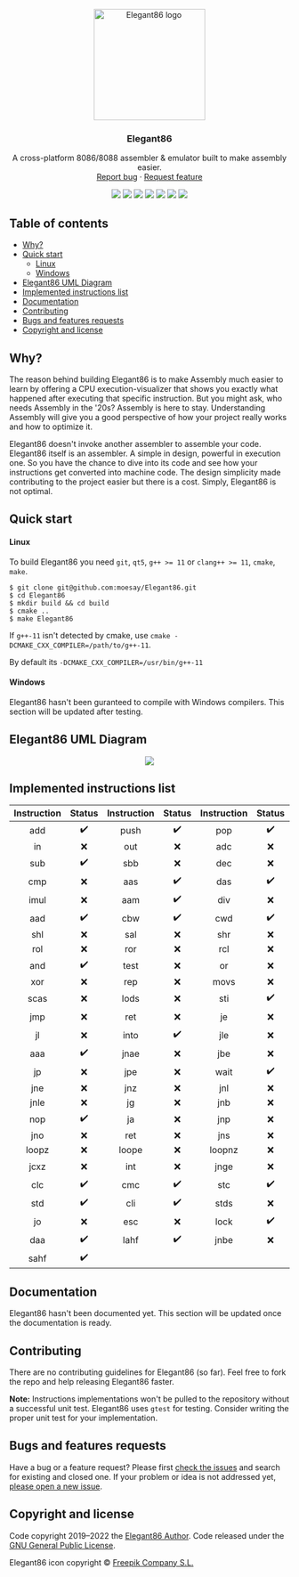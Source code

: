 <p align="center">
  <a href="https://github.com/moesay/elegant86/">
    <img src="https://github.com/moesay/elegant86/blob/master/resources/elegant86.png" alt="Elegant86 logo" width="200" height="200">
  </a>
</p>

<h3 align="center">Elegant86</h3>

<p align="center">
  A cross-platform 8086/8088 assembler & emulator built to make assembly easier.
  <br>
  <a href="https://github.com/moesay/elegant86/issues/new?template=bug_report.md">Report bug</a>
  ·
  <a href="https://github.com/moesay/elegant86/issues/new?template=feature_request.md">Request feature</a>
</p>

<p align="center">
      <a href="https://github.com/moesay/Elegant86/blob/master/LICENSE" alt="License">
        <img src="https://img.shields.io/github/license/moesay/elegant86" /></a>
      <a href="https://github.com/moesay/Elegant86/" alt="Status">
        <img src="https://img.shields.io/badge/Status-WIP-f10" /></a>
      <a href="https://github.com/moesay/Elegant86/" alt="Dev Status">
        <img src="https://img.shields.io/badge/Developing-Active-green" /></a>
      <a href="https://github.com/moesay/Elegant86/actions/workflows/build.yml" alt="Status">
        <img src="https://github.com/moesay/Elegant86/actions/workflows/build.yml/badge.svg" /></a>
      <a href="https://github.com/moesay/Elegant86/" alt="Repo Size">
        <img src="https://img.shields.io/github/repo-size/moesay/elegant86?label=Repository%20size" /></a>
      <a href="https://github.com/moesay/Elegant86/issues/" alt="Issues">
        <img src="https://img.shields.io/github/issues/moesay/elegant86" /></a>
      <a href="https://github.com/moesay/Elegant86/pulls/" alt="PRs">
        <img src="https://img.shields.io/github/issues-pr/moesay/elegant86" /></a>
 </p>

## Table of contents

- [Why?](#why)
- [Quick start](#quick-start)
  - [Linux](#linux)
  - [Windows](#windows)
- [Elegant86 UML Diagram](#elegant86-uml-diagram)
- [Implemented instructions list](#implemented-instructions-list)
- [Documentation](#documentation)
- [Contributing](#contributing)
- [Bugs and features requests](#bugs-and-features-requests)
- [Copyright and license](#copyright-and-license)


## Why?

The reason behind building Elegant86 is to make Assembly much easier to learn by offering a CPU execution-visualizer that shows you exactly what happened after executing that specific instruction. But you might ask, who needs Assembly in the '20s? Assembly is here to stay. Understanding Assembly will give you a good perspective of how your project really works and how to optimize it.

Elegant86 doesn't invoke another assembler to assemble your code. Elegant86 itself is an assembler. A simple in design, powerful in execution one. So you have the chance to dive into its code and see how your instructions get converted into machine code. The design simplicity made contributing to the project easier but there is a cost. Simply, Elegant86 is not optimal.


## Quick start

#### Linux

To build Elegant86 you need `git`, `qt5`, `g++ >= 11` or `clang++ >= 11`, `cmake`, `make`.


```
$ git clone git@github.com:moesay/Elegant86.git
$ cd Elegant86
$ mkdir build && cd build
$ cmake ..
$ make Elegant86
```

If `g++-11` isn't detected by cmake, use `cmake -DCMAKE_CXX_COMPILER=/path/to/g++-11`.

By default its `-DCMAKE_CXX_COMPILER=/usr/bin/g++-11`


#### Windows

Elegant86 hasn't been guranteed to compile with Windows compilers. This section will be updated after testing.


## Elegant86 UML Diagram

<p align='center'>
  <img src="https://github.com/moesay/Elegant86/blob/master/uml-diagram.png"/>
</p>

## Implemented instructions list

| Instruction 	|       Status       	| Instruction 	|       Status       	| Instruction 	|       Status       	| Instruction 	|       Status       	|
|:-----------:	|:------------------:	|:-----------:	|:------------------:	|:-----------:	|:------------------:	|:-----------:	|:------------------:	|
|     add     	| :heavy_check_mark: 	|     push    	| :heavy_check_mark: 	|     pop     	| :heavy_check_mark: 	|     mov     	| :heavy_check_mark: 	|
|      in     	|         :x:        	|     out     	|         :x:        	|     adc     	|         :x:        	|     inc     	|         :x:        	|
|     sub     	|  :heavy_check_mark:   |     sbb     	|         :x:        	|     dec     	|         :x:        	|     neg     	|         :x:        	|
|     cmp     	|         :x:        	|     aas     	| :heavy_check_mark: 	|     das     	| :heavy_check_mark: 	|     mul     	|         :x:        	|
|     imul    	|         :x:        	|     aam     	| :heavy_check_mark: 	|     div     	|         :x:        	|     idiv    	|         :x:        	|
|     aad     	| :heavy_check_mark: 	|     cbw     	| :heavy_check_mark: 	|     cwd     	| :heavy_check_mark: 	|     not     	|         :x:        	|
|     shl     	|         :x:        	|     sal     	|         :x:        	|     shr     	|         :x:        	|     sar     	|         :x:        	|
|     rol     	|         :x:        	|     ror     	|         :x:        	|     rcl     	|         :x:        	|     rcr     	|         :x:        	|
|     and     	| :heavy_check_mark: 	|     test    	|         :x:        	|      or     	|         :x:        	|     xchg    	|         :x:        	|
|     xor     	|         :x:        	|     rep     	|         :x:        	|     movs    	|         :x:        	|     cmps    	|         :x:        	|
|     scas    	|         :x:        	|     lods    	|         :x:        	|     sti     	| :heavy_check_mark: 	|     call    	|         :x:        	|
|     jmp     	|         :x:        	|     ret     	|         :x:        	|      je     	|         :x:        	|     cld     	| :heavy_check_mark: 	|
|      jl     	|         :x:        	|     into    	| :heavy_check_mark: 	|     jle     	|         :x:        	|     jng     	|         :x:        	|
|     aaa     	| :heavy_check_mark: 	|     jnae    	|         :x:        	|     jbe     	|         :x:        	|     jna     	|         :x:        	|
|      jp     	|         :x:        	|     jpe     	|         :x:        	|     wait    	| :heavy_check_mark: 	|      js     	|         :x:        	|
|     jne     	|         :x:        	|     jnz     	|         :x:        	|     jnl     	|         :x:        	|     jge     	|         :x:        	|
|     jnle    	|         :x:        	|      jg     	|         :x:        	|     jnb     	|         :x:        	|     jae     	|         :x:        	|
|     nop     	| :heavy_check_mark: 	|      ja     	|         :x:        	|     jnp     	|         :x:        	|     jpo     	|         :x:        	|
|     jno     	|         :x:        	|     ret     	|         :x:        	|     jns     	|         :x:        	|     loop    	|         :x:        	|
|    loopz    	|         :x:        	|    loope    	|         :x:        	|    loopnz   	|         :x:        	|    loopne   	|         :x:        	|
|     jcxz    	|         :x:        	|     int     	|         :x:        	|     jnge    	|         :x:        	|     iret    	| :heavy_check_mark: 	|
|     clc     	| :heavy_check_mark: 	|     cmc     	| :heavy_check_mark: 	|     stc     	| :heavy_check_mark: 	|      jz     	|         :x:        	|
|     std     	| :heavy_check_mark: 	|     cli     	| :heavy_check_mark: 	|     stds    	|         :x:        	|     hlt     	| :heavy_check_mark: 	|
|      jo     	|         :x:        	|     esc     	|         :x:        	|     lock    	| :heavy_check_mark: 	|      jb     	|         :x:        	|
|     daa     	| :heavy_check_mark: 	|     lahf    	| :heavy_check_mark: 	|     jnbe    	|         :x:        	|     popf    	| :heavy_check_mark: 	|
|     sahf    	| :heavy_check_mark: 	|             	|                    	|             	|                    	|             	|                    	|

## Documentation

Elegant86 hasn't been documented yet. This section will be updated once the documentation is ready.


## Contributing

There are no contributing guidelines for Elegant86 (so far). Feel free to fork the repo and help releasing Elegant86 faster.

**Note:** Instructions implementations won't be pulled to the repository without a successful unit test. Elegant86 uses `gtest` for testing. Consider writing the proper unit test for your implementation.


## Bugs and features requests

Have a bug or a feature request? Please first [check the issues](https://github.com/moesay/elegant86/issues) and search for existing and closed one. If your problem or idea is not addressed yet, [please open a new issue](https://github.com/moesay/elegant86/issues/new).


## Copyright and license

Code copyright 2019–2022 the [Elegant86 Author](https://github.com/moesay). Code released under the [GNU General Public License](https://github.com/moesay/elegant86/blob/master/LICENSE).


Elegant86 icon copyright :copyright: [Freepik Company S.L.](https://www.freepik.com/)
